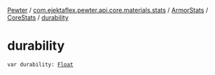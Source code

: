 [Pewter](../../../index.md) / [com.ejektaflex.pewter.api.core.materials.stats](../../index.md) / [ArmorStats](../index.md) / [CoreStats](index.md) / [durability](./durability.md)

# durability

`var durability: `[`Float`](https://kotlinlang.org/api/latest/jvm/stdlib/kotlin/-float/index.html)